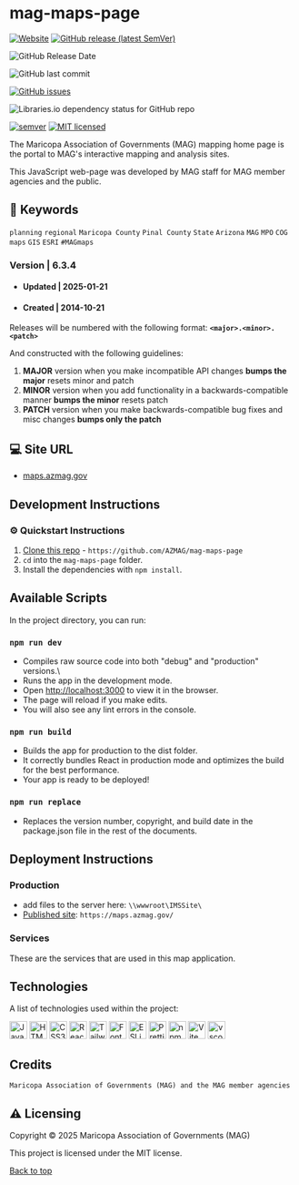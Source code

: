 # mag-maps-page

[![Website](https://img.shields.io/website-up-down-green-red/http/shields.io.svg?label=website)](http://maps.azmag.gov/)
[![GitHub release (latest SemVer)](https://img.shields.io/github/v/release/AZMAG/mag-maps-page?&logo=github&style=flat-square)](https://github.com/AZMAG/mag-maps-page/releases)

![GitHub Release Date](https://img.shields.io/github/release-date/AZMAG/mag-maps-page?&logo=github&style=flat-square)

![GitHub last commit](https://img.shields.io/github/last-commit/AZMAG/mag-maps-page?&logo=github&style=flat-square)

[![GitHub issues](https://img.shields.io/github/issues/AZMAG/mag-maps-page?&logo=github&style=flat-square)](https://github.com/AZMAG/mag-maps-page/issues)

![Libraries.io dependency status for GitHub repo](https://img.shields.io/librariesio/github/AZMAG/mag-maps-page?style=flat-square)

[![semver](https://img.shields.io/badge/semver-2.0.0-blue?style=flat-square)](https://semver.org/)
[![MIT licensed](https://img.shields.io/badge/license-MIT-blue.svg)](https://opensource.org/licenses/MIT)

The Maricopa Association of Governments (MAG) mapping home page is the portal to MAG's interactive mapping and analysis sites.

This JavaScript web-page was developed by MAG staff for MAG member agencies and the public.

## :key: Keywords

`planning` `regional` `Maricopa County` `Pinal County` `State` `Arizona` `MAG` `MPO` `COG` `maps` `GIS` `ESRI` `#MAGmaps`

### Version | 6.3.4

-   #### Updated | 2025-01-21

-   #### Created | 2014-10-21

Releases will be numbered with the following format: **`<major>.<minor>.<patch>`**

And constructed with the following guidelines:

1. **MAJOR** version when you make incompatible API changes **bumps the major** resets minor and patch
2. **MINOR** version when you add functionality in a backwards-compatible manner **bumps the minor** resets patch
3. **PATCH** version when you make backwards-compatible bug fixes and misc changes **bumps only the patch**

## :computer: Site URL

-   [maps.azmag.gov](https://maps.azmag.gov/)

## Development Instructions

### :gear: Quickstart Instructions

1. [Clone this repo](https://github.com/AZMAG/mag-maps-page) - `https://github.com/AZMAG/mag-maps-page`
2. `cd` into the `mag-maps-page` folder.
3. Install the dependencies with `npm install`.

## Available Scripts

In the project directory, you can run:

### `npm run dev`

-   Compiles raw source code into both "debug" and "production" versions.\
-   Runs the app in the development mode.
-   Open <http://localhost:3000> to view it in the browser.
-   The page will reload if you make edits.
-   You will also see any lint errors in the console.

### `npm run build`

-   Builds the app for production to the dist folder.
-   It correctly bundles React in production mode and optimizes the build for the best performance.
-   Your app is ready to be deployed!

### `npm run replace`

-   Replaces the version number, copyright, and build date in the package.json file in the rest of the documents.

## Deployment Instructions

### Production

-   add files to the server here: `\\wwwroot\IMSSite\`
-   [Published site](https://maps.azmag.gov/): `https://maps.azmag.gov/`

### Services

These are the services that are used in this map application.

## Technologies

A list of technologies used within the project:

<a href="https://developer.mozilla.org/en-US/docs/Web/JavaScript" title="JavaScript"><img src="https://github.com/get-icon/geticon/raw/master/icons/javascript.svg" alt="JavaScript" width="31px" height="31px"></a>
<a href="https://www.w3.org/TR/html5/" title="HTML5"><img src="https://github.com/get-icon/geticon/raw/master/icons/html-5.svg" alt="HTML5" width="31px" height="31px"></a>
<a href="https://www.w3.org/TR/CSS/" title="CSS3"><img src="https://github.com/get-icon/geticon/raw/master/icons/css-3.svg" alt="CSS3" width="31px" height="31px"></a>
<a href="https://reactjs.org/" title="React"><img src="https://github.com/get-icon/geticon/raw/master/icons/react.svg" alt="React" width="31px" height="31px"></a>
<a href="https://tailwindcss.com/" title="Tailwind CSS"><img src="https://github.com/get-icon/geticon/raw/master/icons/tailwindcss-icon.svg" alt="Tailwind CSS" width="31px" height="31px"></a>
<a href="https://fontawesome.com/" title="Font-Awesome"><img src="https://github.com/get-icon/geticon/raw/master/icons/font-awesome.svg" alt="Font-Awesome" width="31px" height="31px"></a>
<a href="https://eslint.org/" title="ESLint"><img src="https://github.com/get-icon/geticon/raw/master/icons/eslint.svg" alt="ESLint" width="31px" height="31px"></a>
<a href="https://prettier.io/" title="Prettier"><img src="https://github.com/get-icon/geticon/raw/master/icons/prettier.svg" alt="Prettier" width="31px" height="31px"></a>
<a href="https://www.npmjs.com/" title="npm"><img src="https://github.com/get-icon/geticon/raw/master/icons/npm.svg" alt="npm" width="31px" height="31px"></a>
<a href="https://vitejs.dev/" title="Vite"><img src="https://github.com/get-icon/geticon/raw/master/icons/vite.svg" alt="Vite" width="31px" height="31px"></a>
<a href="https://code.visualstudio.com/" title="vscode"><img src="https://github.com/get-icon/geticon/raw/master/icons/visual-studio-code.svg" alt="vscode" width="31px" height="31px"></a>

## Credits

`Maricopa Association of Governments (MAG) and the MAG member agencies`

## :warning: Licensing

Copyright &copy; 2025 Maricopa Association of Governments (MAG)

This project is licensed under the MIT license.

[MIT license]: LICENSE

[Back to top](#mag-maps-page)
